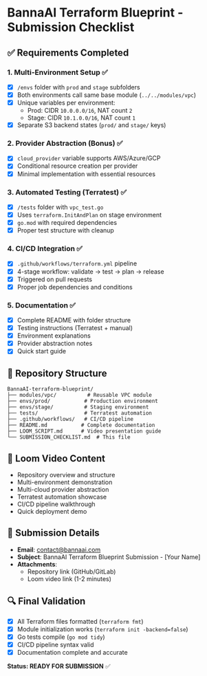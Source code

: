 # BannaAI Terraform Blueprint - Submission Checklist

## ✅ **Requirements Completed**

### 1. Multi-Environment Setup ✅
- [x] `/envs` folder with `prod` and `stage` subfolders
- [x] Both environments call same base module (`../../modules/vpc`)
- [x] Unique variables per environment:
  - Prod: CIDR `10.0.0.0/16`, NAT count `2`
  - Stage: CIDR `10.1.0.0/16`, NAT count `1`
- [x] Separate S3 backend states (`prod/` and `stage/` keys)

### 2. Provider Abstraction (Bonus) ✅
- [x] `cloud_provider` variable supports AWS/Azure/GCP
- [x] Conditional resource creation per provider
- [x] Minimal implementation with essential resources

### 3. Automated Testing (Terratest) ✅
- [x] `/tests` folder with `vpc_test.go`
- [x] Uses `terraform.InitAndPlan` on stage environment
- [x] `go.mod` with required dependencies
- [x] Proper test structure with cleanup

### 4. CI/CD Integration ✅
- [x] `.github/workflows/terraform.yml` pipeline
- [x] 4-stage workflow: validate → test → plan → release
- [x] Triggered on pull requests
- [x] Proper job dependencies and conditions

### 5. Documentation ✅
- [x] Complete README with folder structure
- [x] Testing instructions (Terratest + manual)
- [x] Environment explanations
- [x] Provider abstraction notes
- [x] Quick start guide

## 📁 **Repository Structure**
```
BannaAI-terraform-blueprint/
├── modules/vpc/          # Reusable VPC module
├── envs/prod/           # Production environment
├── envs/stage/          # Staging environment  
├── tests/               # Terratest automation
├── .github/workflows/   # CI/CD pipeline
├── README.md           # Complete documentation
├── LOOM_SCRIPT.md      # Video presentation guide
└── SUBMISSION_CHECKLIST.md  # This file
```

## 🎥 **Loom Video Content**
- Repository overview and structure
- Multi-environment demonstration
- Multi-cloud provider abstraction
- Terratest automation showcase
- CI/CD pipeline walkthrough
- Quick deployment demo

## 📧 **Submission Details**
- **Email**: contact@bannaai.com
- **Subject**: BannaAI Terraform Blueprint Submission - [Your Name]
- **Attachments**: 
  - Repository link (GitHub/GitLab)
  - Loom video link (1-2 minutes)

## 🔍 **Final Validation**
- [x] All Terraform files formatted (`terraform fmt`)
- [x] Module initialization works (`terraform init -backend=false`)
- [x] Go tests compile (`go mod tidy`)
- [x] CI/CD pipeline syntax valid
- [x] Documentation complete and accurate

**Status: READY FOR SUBMISSION** ✅
